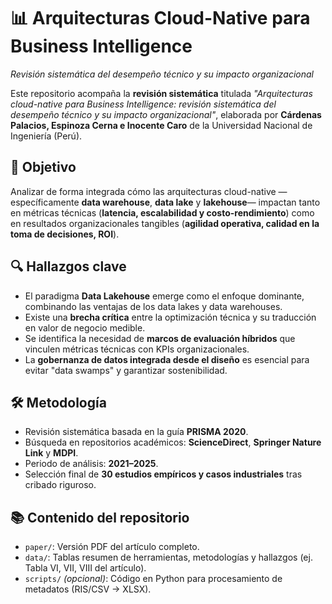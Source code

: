 # 📊 Arquitecturas Cloud-Native para Business Intelligence  
*Revisión sistemática del desempeño técnico y su impacto organizacional*

Este repositorio acompaña la **revisión sistemática** titulada *"Arquitecturas cloud-native para Business Intelligence: revisión sistemática del desempeño técnico y su impacto organizacional"*, elaborada por **Cárdenas Palacios, Espinoza Cerna e Inocente Caro** de la Universidad Nacional de Ingeniería (Perú).

## 📌 Objetivo
Analizar de forma integrada cómo las arquitecturas cloud-native —específicamente **data warehouse**, **data lake** y **lakehouse**— impactan tanto en métricas técnicas (**latencia, escalabilidad y costo-rendimiento**) como en resultados organizacionales tangibles (**agilidad operativa, calidad en la toma de decisiones, ROI**).

## 🔍 Hallazgos clave
- El paradigma **Data Lakehouse** emerge como el enfoque dominante, combinando las ventajas de los data lakes y data warehouses.
- Existe una **brecha crítica** entre la optimización técnica y su traducción en valor de negocio medible.
- Se identifica la necesidad de **marcos de evaluación híbridos** que vinculen métricas técnicas con KPIs organizacionales.
- La **gobernanza de datos integrada desde el diseño** es esencial para evitar "data swamps" y garantizar sostenibilidad.

## 🛠️ Metodología
- Revisión sistemática basada en la guía **PRISMA 2020**.
- Búsqueda en repositorios académicos: **ScienceDirect**, **Springer Nature Link** y **MDPI**.
- Periodo de análisis: **2021–2025**.
- Selección final de **30 estudios empíricos y casos industriales** tras cribado riguroso.

## 📚 Contenido del repositorio
- `paper/`: Versión PDF del artículo completo.
- `data/`: Tablas resumen de herramientas, metodologías y hallazgos (ej. Tabla VI, VII, VIII del artículo).
- `scripts/` *(opcional)*: Código en Python para procesamiento de metadatos (RIS/CSV → XLSX).
